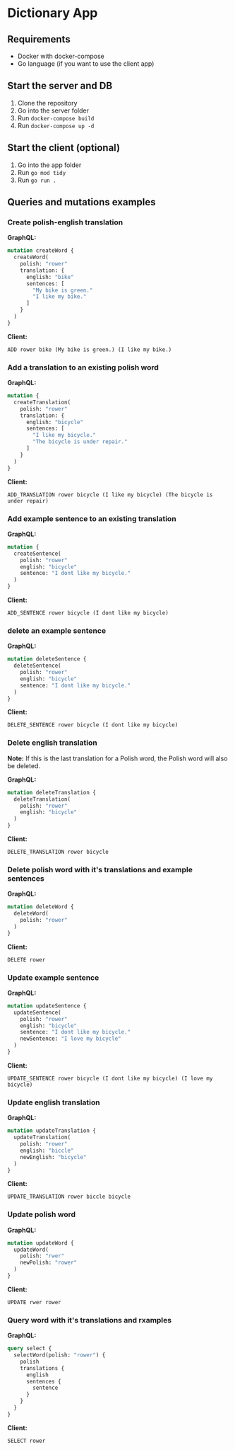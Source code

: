 # Dictionary App

## Requirements
- Docker with docker-compose
- Go language (if you want to use the client app)

## Start the server and DB

1. Clone the repository
2. Go into the server folder
3. Run `docker-compose build`
4. Run `docker-compose up -d`

## Start the client (optional)

1. Go into the app folder
2. Run `go mod tidy`
3. Run `go run .`

## Queries and mutations examples

### Create polish-english translation

**GraphQL:**
```graphql
mutation createWord {
  createWord(
    polish: "rower"
    translation: {
      english: "bike"
      sentences: [
        "My bike is green."
        "I like my bike."
      ]
    }
  )
}
```

**Client:**
```
ADD rower bike (My bike is green.) (I like my bike.)
```

### Add a translation to an existing polish word

**GraphQL:**
```graphql
mutation {
  createTranslation(
    polish: "rower"
    translation: {
      english: "bicycle"
      sentences: [
        "I like my bicycle."
        "The bicycle is under repair."
      ]
    }
  )
}
```

**Client:**
```
ADD_TRANSLATION rower bicycle (I like my bicycle) (The bicycle is under repair)
```

### Add example sentence to an existing translation

**GraphQL:**
```graphql
mutation {
  createSentence(
    polish: "rower"
    english: "bicycle"
    sentence: "I dont like my bicycle."
  )
}
```

**Client:**
```
ADD_SENTENCE rower bicycle (I dont like my bicycle)
```

### delete an example sentence

**GraphQL:**
```graphql
mutation deleteSentence {
  deleteSentence(
    polish: "rower"
    english: "bicycle"
    sentence: "I dont like my bicycle."
  )
}
```

**Client:**
```
DELETE_SENTENCE rower bicycle (I dont like my bicycle)
```

### Delete english translation

**Note:** If this is the last translation for a Polish word, the Polish word will also be deleted.

**GraphQL:**
```graphql
mutation deleteTranslation {
  deleteTranslation(
    polish: "rower"
    english: "bicycle"
  )
}
```

**Client:**
```
DELETE_TRANSLATION rower bicycle
```

### Delete polish word with it's translations and example sentences

**GraphQL:**
```graphql
mutation deleteWord {
  deleteWord(
    polish: "rower"
  )
}
```

**Client:**
```
DELETE rower
```

### Update example sentence

**GraphQL:**
```graphql
mutation updateSentence {
  updateSentence(
    polish: "rower"
    english: "bicycle"
    sentence: "I dont like my bicycle."
    newSentence: "I love my bicycle"
  )
}
```

**Client:**
```
UPDATE_SENTENCE rower bicycle (I dont like my bicycle) (I love my bicycle)
```

### Update english translation

**GraphQL:**
```graphql
mutation updateTranslation {
  updateTranslation(
    polish: "rower"
    english: "biccle"
    newEnglish: "bicycle"
  )
}
```

**Client:**
```
UPDATE_TRANSLATION rower biccle bicycle
```

### Update polish word

**GraphQL:**
```graphql
mutation updateWord {
  updateWord(
    polish: "rwer"
    newPolish: "rower"
  )
}
```

**Client:**
```
UPDATE rwer rower
```

### Query word with it's translations and rxamples

**GraphQL:**
```graphql
query select {
  selectWord(polish: "rower") {
    polish
    translations {
      english
      sentences {
        sentence
      }
    }
  }
}
```

**Client:**
```
SELECT rower
```
